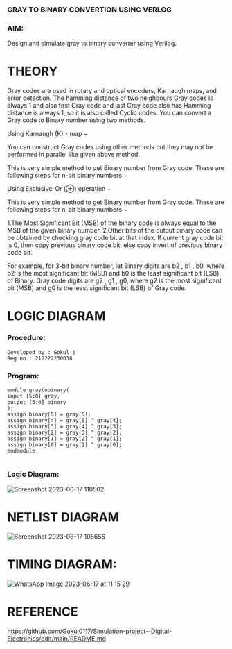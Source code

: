 ### GRAY TO BINARY CONVERTION USING VERLOG

### AIM:
Design and simulate gray to binary converter using Verilog.

# THEORY
Gray codes are used in rotary and optical encoders, Karnaugh maps, and error detection. The hamming distance of two neighbours Gray codes is always 1 and also first Gray code and last Gray code also has Hamming distance is always 1, so it is also called Cyclic codes. You can convert a Gray code to Binary number using two methods.

Using Karnaugh (K) - map −

You can construct Gray codes using other methods but they may not be performed in parallel like given above method.

This is very simple method to get Binary number from Gray code. These are following steps for n-bit binary numbers −

Using Exclusive-Or (⊕) operation −

This is very simple method to get Binary number from Gray code. These are following steps for n-bit binary numbers −

1.The Most Significant Bit (MSB) of the binary code is always equal to the MSB of the given binary number. 2.Other bits of the output binary code can be obtained by checking gray code bit at that index. If current gray code bit is 0, then copy previous binary code bit, else copy invert of previous binary code bit.

For example, for 3-bit binary number, let Binary digits are b2 , b1 , b0, where b2 is the most significant bit (MSB) and b0 is the least significant bit (LSB) of Binary. Gray code digits are g2 , g1 , g0, where g2 is the most significant bit (MSB) and g0 is the least significant bit (LSB) of Gray code.

# LOGIC DIAGRAM
### Procedure:
```
Developed by : Gokul j
Reg no : 212222230038
```

### Program:
```
module graytobinary(
input [5:0] gray,
output [5:0] binary
);
assign binary[5] = gray[5];
assign binary[4] = gray[5] ^ gray[4];
assign binary[3] = gray[4] ^ gray[3];
assign binary[2] = gray[3] ^ gray[2];
assign binary[1] = gray[2] ^ gray[1];
assign binary[0] = gray[1] ^ gray[0];
endmodule


```
### Logic Diagram:
![Screenshot 2023-06-17 110502](https://github.com/Gokul0117/Simulation-project--Digital-Electronics/assets/121165938/78fb9be3-e7ca-474c-8202-e30dedb07265)


# NETLIST DIAGRAM
![Screenshot 2023-06-17 105656](https://github.com/Gokul0117/Simulation-project--Digital-Electronics/assets/121165938/36da494a-f79c-4f86-a06b-b086a9940d8b)


# TIMING DIAGRAM:
![WhatsApp Image 2023-06-17 at 11 15 29](https://github.com/Gokul0117/Simulation-project--Digital-Electronics/assets/121165938/9d290acd-7590-49cd-a34f-45fb56369452)


# REFERENCE
https://github.com/Gokul0117/Simulation-project--Digital-Electronics/edit/main/README.md
